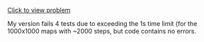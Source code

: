 [Click to view problem](https://cses.fi/problemset/task/1193/)

My version fails 4 tests due to exceeding the 1s time limit (for the 1000x1000 maps with ~2000 steps, but code contains no errors.
